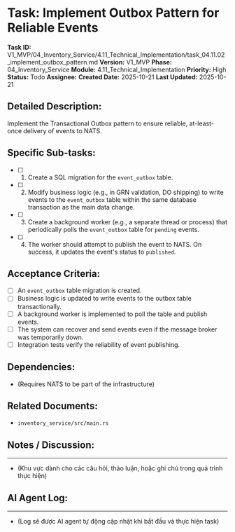 # Task: Implement Outbox Pattern for Reliable Events

**Task ID:** V1_MVP/04_Inventory_Service/4.11_Technical_Implementation/task_04.11.02_implement_outbox_pattern.md
**Version:** V1_MVP
**Phase:** 04_Inventory_Service
**Module:** 4.11_Technical_Implementation
**Priority:** High
**Status:** Todo
**Assignee:** 
**Created Date:** 2025-10-21
**Last Updated:** 2025-10-21

## Detailed Description:
Implement the Transactional Outbox pattern to ensure reliable, at-least-once delivery of events to NATS.

## Specific Sub-tasks:
- [ ] 1. Create a SQL migration for the `event_outbox` table.
- [ ] 2. Modify business logic (e.g., in GRN validation, DO shipping) to write events to the `event_outbox` table within the same database transaction as the main data change.
- [ ] 3. Create a background worker (e.g., a separate thread or process) that periodically polls the `event_outbox` table for `pending` events.
- [ ] 4. The worker should attempt to publish the event to NATS. On success, it updates the event's status to `published`.

## Acceptance Criteria:
- [ ] An `event_outbox` table migration is created.
- [ ] Business logic is updated to write events to the outbox table transactionally.
- [ ] A background worker is implemented to poll the table and publish events.
- [ ] The system can recover and send events even if the message broker was temporarily down.
- [ ] Integration tests verify the reliability of event publishing.

## Dependencies:
*   (Requires NATS to be part of the infrastructure)

## Related Documents:
*   `inventory_service/src/main.rs`

## Notes / Discussion:
---
*   (Khu vực dành cho các câu hỏi, thảo luận, hoặc ghi chú trong quá trình thực hiện)

## AI Agent Log:
---
*   (Log sẽ được AI agent tự động cập nhật khi bắt đầu và thực hiện task)
